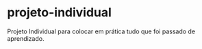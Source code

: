 # projeto-individual
Projeto Individual para colocar em prática tudo que foi passado de aprendizado.
